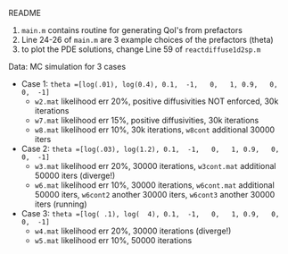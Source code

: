 README

1. `main.m` contains routine for generating QoI's from prefactors
2. Line 24-26 of `main.m` are 3 example choices of the prefactors (theta)
3. to plot the PDE solutions, change Line 59 of `reactdiffuse1d2sp.m`



Data: MC simulation for 3 cases

* Case 1: `theta =[log(.01), log(0.4), 0.1,  -1,   0,   1, 0.9,   0,   0,  -1]`
  *  `w2.mat` likelihood err 20%, positive diffusivities NOT enforced, 30k iterations 
  * `w7.mat` likelihood err 15%, positive diffusivities, 30k iterations
  * `w8.mat` likelihood err 10%, 30k iterations, `w8cont` additional 30000 iters
* Case 2: `theta =[log(.03), log(1.2), 0.1,  -1,   0,   1, 0.9,   0,   0,  -1]`
  *  `w3.mat` likelihood err 20%, 30000 iterations, `w3cont.mat` additional 50000 iters (diverge!)
  * `w6.mat` likelihood err 10%, 30000 iterations, `w6cont.mat` additional 50000 iters, `w6cont2` another 30000 iters, `w6cont3` another 30000 iters (running)
* Case 3: `theta =[log( .1), log(  4), 0.1,  -1,   0,   1, 0.9,   0,   0,  -1]`
  * `w4.mat` likelihood err 20%, 30000 iterations (diverge!)
  * `w5.mat`  likelihood err 10%, 50000 iterations